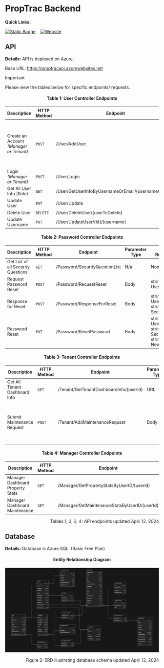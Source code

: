 # PropTrac Backend

**Quick Links:**

[![Static Badge](https://img.shields.io/badge/frontend%20repo-navy?style=for-the-badge&logo=github)](https://github.com/calebsylvia/PropTrac) &ensp; [![Website](https://img.shields.io/website?url=https%3A%2F%2Fprop-trac.vercel.app%2F&up_message=development&up_color=blue&down_color=8B0000&style=for-the-badge&logo=vercel&label=frontend)](https://prop-trac.vercel.app/) 


## API

**Details:** API is deployed on Azure.

Base URL: https://proptracapi.azurewebsites.net

> [!IMPORTANT]
> Please view the tables below for specific endpoints/ requests. 


<h4 align="center">Table 1: User Controller Endpoints</h4>

| Description                              | HTTP Method | Endpoint                          | Parameter Type | Parameter Requirements |
| -------------                            | ----------- | -------------                     | -------------  | ------------- |
| Create an Account *(Manager or Tenant)*  | `POST`      | /User/AddUser                     | Body           | int ID, string Username, string Password, string Email, bool IsManager, string FirstName, string LastName, string SecurityAnswer, int SecurityQuestionID |
| Login *(Manager or Tenant)*              | `POST`      | /User/Login                       | Body           | string UsernameOrEmail, string Password |
| Get All User Info (Role)                 | `GET`       | /User/GetUserInfoByUsernameOrEmail/{usernameOrEmail}| URL            | string UsernameOrEmail |
| Update User                              | `PUT`       | /User/Update                      | Body           | .. |
| Delete User                              | `DELETE`    | /User/DeleteUser/{userToDelete}   | URL            | .. |
| Update Username                          | `PUT`       | /User/UpdateUser/{id}/{username}  | URL            | .. |

<h4 align="center">Table 2: Password Controller Endpoints</h4>

| Description                         | HTTP Method | Endpoint                                    | Parameter Type | Parameter Requirements |
| -------------                       | ----------- | -------------                               | -------------  | ------------- |
| Get List of all Security Questions  | `GET`       | /Password/SecurityQuestionList              | N/a            | None |
| Request Password Reset              | `POST`      | /Password/RequestReset                      | Body           | string UsernameOrEmail |
| Response for Reset                  | `POST`      | /Password/ResponseForReset                  | Body           | string UsernameOrEmail, string SecurityAnswer |
| Password Reset                      | `PUT`       | /Password/ResetPassword                     | Body           | string UsernameOrEmail, string SecurityAnswer, string NewPassword |

<h4 align="center">Table 3: Tenant Controller Endpoints</h4>

| Description                         | HTTP Method | Endpoint                                    | Parameter Type | Parameter Requirements |
| -------------                       | ----------- | -------------                               | -------------  | ------------- |
| Get All Tenant Dashboard Info       | `GET`       | /Tenant/GetTenantDashboardInfo/{userId}     | URL            | int userId |
| Submit Maintenance Request          | `POST`      | /Tenant/AddMaintenanceRequest               | Body           | string Description, string Priority, string Category, byte[]? Image, int UserID |

<h4 align="center">Table 4: Manager Controller Endpoints</h4>

| Description                     | HTTP Method | Endpoint                                     | Parameter Type | Parameter Requirements |
| -------------                   | ----------- | -------------                                | -------------  | ------------- |
| Manager Dashboard Property Stats| `GET`       | /Manager/GetPropertyStatsByUserID/{userId}   | URL            | int userId    |
| Manager Dashboard Maintenance   | `GET`       | /Manager/GetMaintenanceStatsByUserID/{userId}| URL            | int userId    |

<p align="right">Tables 1, 2, 3, 4: API endpoints updated April 12, 2024</p>


## Database

**Details:** Database is Azure SQL. (Basic Free Plan)

<h4 align="center">Entity Relationship Diagram</h4>

![Entity relationship diagram](ERD_V2.3_4.12.2024.png)

<p align="right">Figure 2: ERD illustrating database schema updated April 12, 2024</p>
